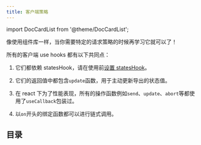 ```yaml
---
title: 客户端策略
---
```


import DocCardList from '@theme/DocCardList';

像使用组件库一样，当你需要特定的请求策略的时候再学习它就可以了！

所有的客户端 use hooks 都有以下共同点：

1. 它们都依赖 statesHook，请在使用前[设置 statesHook](/next/tutorial/getting-started/basic/combine-framework)。

2. 它们的返回值中都包含`update`函数，用于主动更新导出的状态值。

3. 在 react 下为了性能表现，所有的操作函数例如`send`、`update`、`abort`等都使用了`useCallback`包装过。

4. 以`on`开头的绑定函数都可以进行链式调用。

## 目录

<DocCardList />
